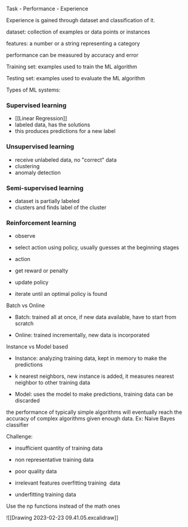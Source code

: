 
Task - Performance - Experience

Experience is gained through dataset and classification of it.

dataset: collection of examples or data points or instances 

features: a number or a string representing a category

performance can be measured by accuracy and error

Training set: examples used to train the ML algorithm

Testing set: examples used to evaluate the ML algorithm

  

Types of ML systems:

### Supervised learning
- [[Linear Regression]]
- labeled data, has the solutions
- this produces predictions for a new label    

### Unsupervised learning
- receive unlabeled data, no "correct" data
- clustering
- anomaly detection

### Semi-supervised learning
- dataset is partially labeled
- clusters and finds label of the cluster
### Reinforcement learning
-   observe
    
-   select action using policy, usually guesses at the beginning stages
    
-   action
    
-   get reward or penalty
    
-   update policy
    
-   iterate until an optimal policy is found
    

Batch vs Online

-   Batch: trained all at once, if new data available, have to start from scratch
    
-   Online: trained incrementally, new data is incorporated
    

Instance vs Model based

-   Instance: analyzing training data, kept in memory to make the predictions
    

-   k nearest neighbors, new instance is added, it measures nearest neighbor to other training data
    

-   Model: uses the model to make predictions, training data can be discarded
    

the performance of typically simple algorithms will eventually reach the accuracy of complex algorithms given enough data. Ex: Naive Bayes classifier 

Challenge: 

-   insufficient quantity of training data
    
-   non representative training data
    
-   poor quality data
    
-   irrelevant features overfitting training  data
    
-   underfitting training data
    

Use the np functions instead of the math ones

![[Drawing 2023-02-23 09.41.05.excalidraw]]